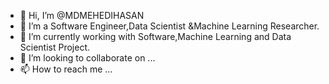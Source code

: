 - 👋 Hi, I’m @MDMEHEDIHASAN
- 👀 I’m a Software Engineer,Data Scientist &Machine Learning Researcher.
- 🌱 I’m currently working with Software,Machine Learning and Data Scientist  Project.
- 💞️ I’m looking to collaborate on ...
- 📫 How to reach me ...

<!---
MDMEHEDIHASA/MDMEHEDIHASA is a ✨ special ✨ repository because its `README.md` (this file) appears on your GitHub profile.
You can click the Preview link to take a look at your changes.
--->
